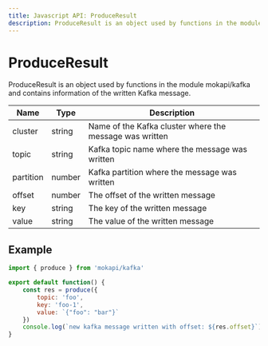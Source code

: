 ```yaml
---
title: Javascript API: ProduceResult
description: ProduceResult is an object used by functions in the module mokapi/kafka
---
```

# ProduceResult

ProduceResult is an object used by functions in the module mokapi/kafka 
and contains information of the written Kafka message.

| Name      | Type   | Description                                              |
|-----------|--------|----------------------------------------------------------|
| cluster   | string | Name of the  Kafka cluster where the message was written |
| topic     | string | Kafka topic name where the message was written           |
| partition | number | Kafka partition where the message was written            |
| offset    | number | The offset of the written message                        |
| key       | string | The key of the written message                           |
| value     | string | The value of the written message                         |

## Example

```javascript
import { produce } from 'mokapi/kafka'

export default function() {
    const res = produce({
        topic: 'foo',
        key: 'foo-1',
        value: `{"foo": "bar"}`
    })
    console.log(`new kafka message written with offset: ${res.offset}`)
}
```